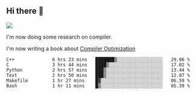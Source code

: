 


<!--
**liusy58/liusy58** is a ✨ _special_ ✨ repository because its `README.md` (this file) appears on your GitHub profile.

Here are some ideas to get you started:

- 🔭 I’m currently working on ...
- 🌱 I’m currently learning ...
- 👯 I’m looking to collaborate on ...
- 🤔 I’m looking for help with ...
- 💬 Ask me about ...
- 📫 How to reach me: ...
- 😄 Pronouns: ...
- ⚡ Fun fact: ...
-->
<!--
![](https://komarev.com/ghpvc/?username=liusy58&color=brightgreen&label=PROFILE+VIEWS)




- 🔭 I’m currently working on my .
- 📫 How to reach me:plz contact me by [email](liusy58@,ail2.sysu.edu.cn) or WeChat(LIUSIYU_58)
- 🏫 I'm an undergraduate in Sun-Yat-sen University majoring in the computer science. Expected to graduate in Spring 2021.
- 👯 I'm now interested in System such as OS, Compiler and Database. 
- 🤔 I’m looking for help with Database System.
-->

## Hi there 👋
![](https://komarev.com/ghpvc/?username=liusy58&color=brightgreen&label=PROFILE+VIEWS)



I'm now doing some research on compiler.

I'm now writing a book about [Compiler Optimization](https://github.com/liusy58/CompilerNotes/blob/master/main.pdf)


 <!--START_SECTION:waka-->

```text
C++              6 hrs 23 mins   ███████▒░░░░░░░░░░░░░░░░░   29.06 %
C                3 hrs 44 mins   ████▒░░░░░░░░░░░░░░░░░░░░   17.02 %
Python           2 hrs 57 mins   ███▒░░░░░░░░░░░░░░░░░░░░░   13.44 %
Text             2 hrs 50 mins   ███▒░░░░░░░░░░░░░░░░░░░░░   12.87 %
Makefile         1 hr 27 mins    █▓░░░░░░░░░░░░░░░░░░░░░░░   06.59 %
Bash             1 hr 11 mins    █▒░░░░░░░░░░░░░░░░░░░░░░░   05.39 %
```

<!--END_SECTION:waka-->
